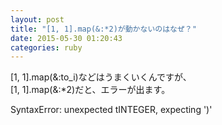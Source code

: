 ```yaml
---
layout: post
title: "[1, 1].map(&:*2)が動かないのはなぜ？"
date: 2015-05-30 01:20:43
categories: ruby
---
```

<p>[1, 1].map(&amp;:to_i)などはうまくいくんですが、<br>
[1, 1].map(&amp;:*2)だと、エラーが出ます。</p>

<p>SyntaxError: unexpected tINTEGER, expecting ')'</p>
